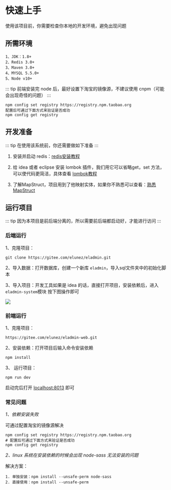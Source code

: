 # 快速上手
使用该项目前，你需要检查你本地的开发环境，避免出现问题
## 所需环境
```
1、JDK：1.8+
2、Redis 3.0+
3、Maven 3.0+
4、MYSQL 5.5.0+
5、Node v10+
```

::: tip
前端安装完 node 后，最好设置下淘宝的镜像源，不建议使用 cnpm（可能会出现奇怪的问题）
:::

```
npm config set registry https://registry.npm.taobao.org
配置后可通过下面方式来验证是否成功
npm config get registry
```
## 开发准备
::: tip
在使用该系统前，你还需要做如下准备
:::
1. 安装并启动 redis：[redis安装教程](http://www.runoob.com/redis/redis-install.html)

2. 给 idea 或者 eclipse 安装 lombok 插件，我们用它可以省略get，set 方法，可以使代码更简洁，具体查看 [lombok教程](https://www.ydyno.com/archives/1147.html)

3. 了解MapStruct，项目用到了他映射实体，如果你不熟悉可以查看：[熟悉MapStruct](https://www.jianshu.com/p/3f20ca1a93b0)

## 运行项目
::: tip
因为本项目是前后端分离的，所以需要前后端都启动好，才能进行访问
:::

### 后端运行
1、克隆项目：
```
git clone https://gitee.com/elunez/eladmin.git
```

2、导入数据：打开数据库，创建一个新库 `eladmin`，导入sql文件夹中的初始化脚本

3、导入项目：开发工具如果是 idea 的话，直接打开项目，安装依赖后，进入 `eladmin-system`模块 按下图操作即可

![](https://i.loli.net/2019/03/28/5c9c95866dc63.png)

### 前端运行
1、克隆项目：
```
https://gitee.com/elunez/eladmin-web.git
``` 

2、安装依赖：打开项目后输入命令安装依赖
```
npm install
```

3、 运行项目：
```
npm run dev
```
启动完后打开 [localhost:8013](localhost:8013) 即可

### 常见问题
*1、依赖安装失败*

可通过配置淘宝的镜像源解决
```
npm config set registry https://registry.npm.taobao.org
# 配置后可通过下面方式来验证是否成功
npm config get registry
```
*2、linux 系统在安装依赖的时候会出现 node-sass 无法安装的问题*

解决方案：
```
1. 单独安装：npm install --unsafe-perm node-sass 
2. 直接使用：npm install --unsafe-perm
```
